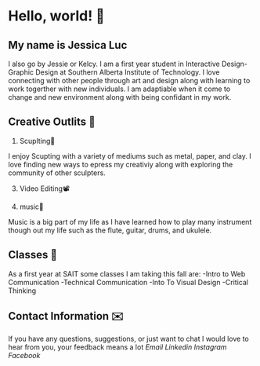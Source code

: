 # Hello, world! 👋
## My name is Jessica Luc 
I also go by Jessie or Kelcy. I am a first year student in Interactive Design-Graphic Design at Southern Alberta Institute of Technology. I love connecting with other people through art and design along with learning to work togerther with new individuals. I am adaptiable when it come to change and new environment along with being confidant in my work. 
## Creative Outlits 🎨
1. Scuplting🗿

  I enjoy Scupting with a variety of mediums such as metal, paper, and clay. I love finding new ways to epress my creativiy along with exploring the community of other sculpters.

3. Video Editing📽️
  
4. music🎵

  Music is a big part of my life as I have learned how to play many instrument though out my life such as the flute, guitar, drums, and ukulele.

## Classes 🏫
   As a first year at SAIT some classes I am taking this fall are:
    -Intro to Web Communication
    -Technical Communication 
    -Into To Visual Design
    -Critical Thinking 
## Contact Information ✉️
  If you have any questions, suggestions, or just want to chat I would love to hear from you, your feedback means a lot
    *Email*
    *Linkedin*
    *Instagram*
    *Facebook*
    
    
